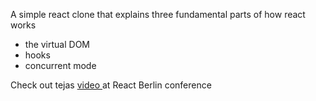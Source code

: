 A simple react clone that explains three fundamental parts of how react works
- the virtual DOM
- hooks
- concurrent mode

Check out tejas  <a href="https://youtu.be/f2mMOiCSj5c">video </a> at React Berlin conference
